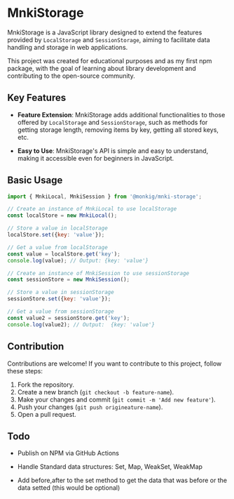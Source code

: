# MnkiStorage

MnkiStorage is a JavaScript library designed to extend the features provided by `LocalStorage` and `SessionStorage`, aiming to facilitate data handling and storage in web applications.

This project was created for educational purposes and as my first npm package, with the goal of learning about library development and contributing to the open-source community.

## Key Features

- **Feature Extension**: MnkiStorage adds additional functionalities to those offered by `LocalStorage` and `SessionStorage`, such as methods for getting storage length, removing items by key, getting all stored keys, etc.

- **Easy to Use**: MnkiStorage's API is simple and easy to understand, making it accessible even for beginners in JavaScript.


## Basic Usage

```javascript
import { MnkiLocal, MnkiSession } from '@monkig/mnki-storage';

// Create an instance of MnkiLocal to use localStorage
const localStore = new MnkiLocal();

// Store a value in localStorage
localStore.set({key: 'value'});

// Get a value from localStorage
const value = localStore.get('key');
console.log(value); // Output: {key: 'value'}

// Create an instance of MnkiSession to use sessionStorage
const sessionStore = new MnkiSession();

// Store a value in sessionStorage
sessionStore.set({key: 'value'});

// Get a value from sessionStorage
const value2 = sessionStore.get('key');
console.log(value2); // Output:  {key: 'value'}
```

## Contribution

Contributions are welcome! If you want to contribute to this project, follow these steps:

1. Fork the repository.
2. Create a new branch (`git checkout -b feature-name`).
3. Make your changes and commit (`git commit -m 'Add new feature'`).
4. Push your changes (`git push origineature-name`).
5. Open a pull request.


## Todo

- Publish on NPM via GitHub Actions

- Handle Standard data structures: Set, Map, WeakSet, WeakMap
- Add before,after to the set method to get the data that was before or the data setted (this would be optional)